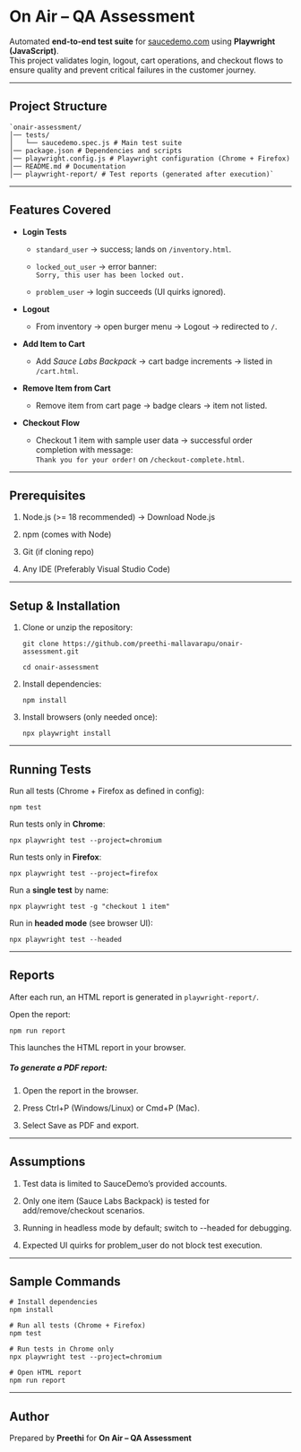 
# On Air – QA Assessment

Automated **end-to-end test suite** for [saucedemo.com](https://www.saucedemo.com/?utm_source=chatgpt.com) using **Playwright (JavaScript)**.  
This project validates login, logout, cart operations, and checkout flows to ensure quality and prevent critical failures in the customer journey.

----------

## Project Structure

```
`onair-assessment/
│── tests/
│   └── saucedemo.spec.js # Main test suite 
│── package.json # Dependencies and scripts 
│── playwright.config.js # Playwright configuration (Chrome + Firefox) 
│── README.md # Documentation 
│── playwright-report/ # Test reports (generated after execution)` 
```
----------

## Features Covered

-   **Login Tests**
    
    -   `standard_user` → success; lands on `/inventory.html`.
        
    -   `locked_out_user` → error banner:  
        `Sorry, this user has been locked out.`
        
    -   `problem_user` → login succeeds (UI quirks ignored).
        
-   **Logout**
    
    -   From inventory → open burger menu → Logout → redirected to `/`.
        
-   **Add Item to Cart**
    
    -   Add _Sauce Labs Backpack_ → cart badge increments → listed in `/cart.html`.
        
-   **Remove Item from Cart**
    
    -   Remove item from cart page → badge clears → item not listed.
        
-   **Checkout Flow**
    
    -   Checkout 1 item with sample user data → successful order completion with message:  
        `Thank you for your order!` on `/checkout-complete.html`.
        
----------
## Prerequisites

1. Node.js (>= 18 recommended) → Download Node.js

2. npm (comes with Node)

3. Git (if cloning repo)

4. Any IDE (Preferably Visual Studio Code)
----------

##  Setup & Installation

1.  Clone or unzip the repository:
    
    `git clone https://github.com/preethi-mallavarapu/onair-assessment.git `
    
    `cd onair-assessment` 
    
2.  Install dependencies:
    
    `npm install` 
    
3.  Install browsers (only needed once):
    
    `npx playwright install` 
    

----------

##  Running Tests

Run all tests (Chrome + Firefox as defined in config):

`npm test` 

Run tests only in **Chrome**:

`npx playwright test --project=chromium` 

Run tests only in **Firefox**:

`npx playwright test --project=firefox` 

Run a **single test** by name:

`npx playwright test -g "checkout 1 item"` 

Run in **headed mode** (see browser UI):

`npx playwright test --headed` 

----------

## Reports

After each run, an HTML report is generated in `playwright-report/`.

Open the report:

`npm run report` 

This launches the HTML report in your browser.

##### To generate a PDF report:

1. Open the report in the browser.

2. Press Ctrl+P (Windows/Linux) or Cmd+P (Mac).

3. Select Save as PDF and export.
    
----------
## Assumptions

1. Test data is limited to SauceDemo’s provided accounts.

2. Only one item (Sauce Labs Backpack) is tested for add/remove/checkout scenarios.

3. Running in headless mode by default; switch to --headed for debugging.

4. Expected UI quirks for problem_user do not block test execution.

----------
##  Sample Commands
```
# Install dependencies 
npm install 

# Run all tests (Chrome + Firefox) 
npm test  

# Run tests in Chrome only 
npx playwright test --project=chromium 

# Open HTML report 
npm run report
```
----------

## Author

Prepared by **Preethi** for **On Air – QA Assessment**
